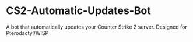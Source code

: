 # CS2-Automatic-Updates-Bot
A bot that automatically updates your Counter Strike 2 server. Designed for Pterodactyl/WISP
